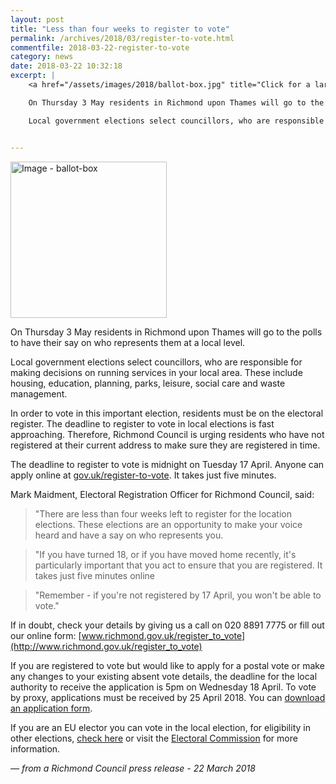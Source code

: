 ```yaml
---
layout: post
title: "Less than four weeks to register to vote"
permalink: /archives/2018/03/register-to-vote.html
commentfile: 2018-03-22-register-to-vote
category: news
date: 2018-03-22 10:32:18
excerpt: |
    <a href="/assets/images/2018/ballot-box.jpg" title="Click for a larger image"><img src="/assets/images/2018/ballot-box-thumb.jpg" width="150" alt="Image - ballot-box"  class="photo right"/></a>

    On Thursday 3 May residents in Richmond upon Thames will go to the polls to have their say on who represents them at a local level.

    Local government elections select councillors, who are responsible for making decisions on running services in your local area. These include housing, education, planning, parks, leisure, social care and waste management.


---
```


<a href="/assets/images/2018/ballot-box.jpg" title="Click for a larger image"><img src="/assets/images/2018/ballot-box-thumb.jpg" width="250" alt="Image - ballot-box"  class="photo right"/></a>

On Thursday 3 May residents in Richmond upon Thames will go to the polls to have their say on who represents them at a local level.

Local government elections select councillors, who are responsible for making decisions on running services in your local area. These include housing, education, planning, parks, leisure, social care and waste management.

In order to vote in this important election, residents must be on the electoral register. The deadline to register to vote in local elections is fast approaching. Therefore, Richmond Council is urging residents who have not registered at their current address to make sure they are registered in time.

The deadline to register to vote is midnight on Tuesday 17 April. Anyone can apply online at [gov.uk/register-to-vote](https://gov.uk/register-to-vote). It takes just five minutes.

Mark Maidment, Electoral Registration Officer for Richmond Council, said:

> "There are less than four weeks left to register for the location elections. These elections are an opportunity to make your voice heard and have a say on who represents you.


> "If you have turned 18, or if you have moved home recently, it's particularly important that you act to ensure that you are registered. It takes just five minutes online


> "Remember - if you're not registered by 17 April, you won't be able to vote."


If in doubt, check your details by giving us a call on 020 8891 7775 or fill out our online form: [www.richmond.gov.uk/register_to_vote](http://www.richmond.gov.uk/register_to_vote)

If you are registered to vote but would like to apply for a postal vote or make any changes to your existing absent vote details, the deadline for the local authority to receive the application is 5pm on Wednesday 18 April.  To vote by proxy, applications must be received by 25 April 2018. You can [download an application form]([www.richmond.gov.uk/council/elections_voting_and_registration/casting_your_vote](https://www.richmond.gov.uk/council/elections_voting_and_registration/casting_your_vote)).

If you are an EU elector you can vote in the local election, for eligibility in other elections, [check here](http://www.richmond.gov.uk/media/7440/chart_of_election_eligibility_by_country.pdf) or visit the [Electoral Commission](http://www.electoralcommission.org.uk/faq/voting-and-registration/who-can-register-to-vote) for more information.

<cite>&mdash; from a Richmond Council press release - 22 March 2018</cite>
